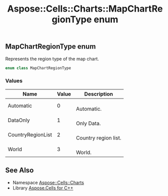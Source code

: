 ﻿---
title: Aspose::Cells::Charts::MapChartRegionType enum
linktitle: MapChartRegionType
second_title: Aspose.Cells for C++ API Reference
description: 'Aspose::Cells::Charts::MapChartRegionType enum. Represents the region type of the map chart in C++.'
type: docs
weight: 5700
url: /cpp/aspose.cells.charts/mapchartregiontype/
---
## MapChartRegionType enum


Represents the region type of the map chart.

```cpp
enum class MapChartRegionType
```

### Values

| Name | Value | Description |
| --- | --- | --- |
| Automatic | 0 | <br>Automatic. |
| DataOnly | 1 | <br>Only Data. |
| CountryRegionList | 2 | <br>Country region list. |
| World | 3 | <br>World. |

## See Also

* Namespace [Aspose::Cells::Charts](../)
* Library [Aspose.Cells for C++](../../)
